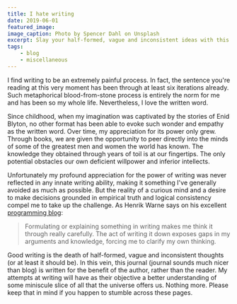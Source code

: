 ```yaml
---
title: I hate writing
date: 2019-06-01
featured_image: 
image_caption: Photo by Spencer Dahl on Unsplash
excerpt: Slay your half-formed, vague and inconsistent ideas with this one arduous trick.
tags:
    - blog
    - miscellaneous
---
```


I find writing to be an extremely painful process. In fact, the sentence you're reading at this very moment has been through at least six iterations already. Such metaphorical blood-from-stone process is entirely the norm for me and has been so my whole life. Nevertheless, I love the written word.

Since childhood, when my imagination was captivated by the stories of Enid Blyton, no other format has been able to evoke such wonder and empathy as the written word. Over time, my appreciation for its power only grew. Through books, we are given the opportunity to peer directly into the minds of some of the greatest men and women the world has known. The knowledge they obtained through years of toil is at our fingertips. The only potential obstacles our own deficient willpower and inferior intellects.

Unfortunately my profound appreciation for the power of writing was never reflected in any innate writing ability, making it something I've generally avoided as much as possible. But the reality of a curious mind and a desire to make decisions grounded in empirical truth and logical consistency compel me to take up the challenge. As Henrik Warne says on his excellent [programming blog](https://henrikwarne.com/2017/11/26/6-years-of-thoughts-on-programming/):

> Formulating or explaining something in writing makes me think it through really carefully. The act of writing it down exposes gaps in my arguments and knowledge, forcing me to clarify my own thinking.

Good writing is the death of half-formed, vague and inconsistent thoughts (or at least it should be). In this vein, this journal (journal sounds much nicer than blog) is written for the benefit of the author, rather than the reader. My attempts at writing will have as their objective a better understanding of some miniscule slice of all that the universe offers us. Nothing more. Please keep that in mind if you happen to stumble across these pages.
